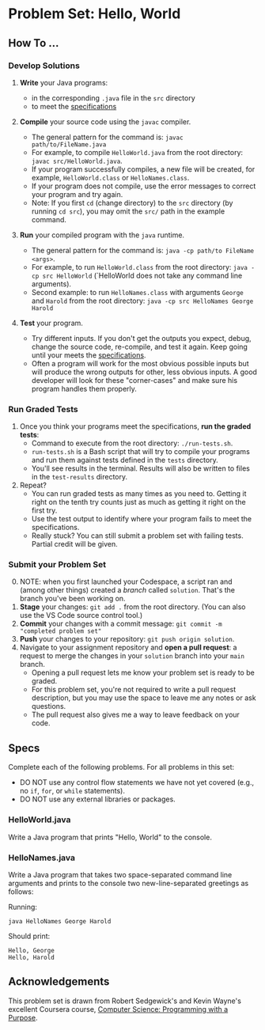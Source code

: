 # Problem Set: Hello, World

## How To ...

### Develop Solutions

1. **Write** your Java programs:

   - in the corresponding `.java` file in the `src` directory
   - to meet the [specifications](#specs)

2. **Compile** your source code using the `javac` compiler.

   - The general pattern for the command is: `javac path/to/FileName.java`
   - For example, to compile `HelloWorld.java` from the root directory:
     `javac src/HelloWorld.java`.
   - If your program successfully compiles, a new file will be created, for
     example, `HelloWorld.class` or `HelloNames.class`.
   - If your program does not compile, use the error messages to correct your
     program and try again.
   - Note: If you first `cd` (change directory) to the `src` directory (by
     running `cd src`), you may omit the `src/` path in the example command.

3. **Run** your compiled program with the `java` runtime.

   - The general pattern for the command is: `java -cp path/to FileName <args>`.
   - For example, to run `HelloWorld.class` from the root directory:
     `java -cp src HelloWorld` (`HelloWorld does not take any command line
     arguments).
   - Second example: to run `HelloNames.class` with arguments `George` and
     `Harold` from the root directory: `java -cp src HelloNames George Harold`

4. **Test** your program.

   - Try different inputs. If you don't get the outputs you expect, debug,
     change the source code, re-compile, and test it again. Keep going until
     your meets the [specifications](#specs).
   - Often a program will work for the most obvious possible inputs but will
     produce the wrong outputs for other, less obvious inputs. A good developer
     will look for these "corner-cases" and make sure his program handles them
     properly.

### Run Graded Tests

1. Once you think your programs meet the specifications, **run the graded
   tests**:
   - Command to execute from the root directory: `./run-tests.sh`.
   - `run-tests.sh` is a Bash script that will try to compile your programs and
     run them against tests defined in the `tests` directory.
   - You'll see results in the terminal. Results will also be written to files
     in the `test-results` directory.
2. Repeat?
   - You can run graded tests as many times as you need to. Getting it right on
     the tenth try counts just as much as getting it right on the first try.
   - Use the test output to identify where your program fails to meet the
     specifications.
   - Really stuck? You can still submit a problem set with failing tests.
     Partial credit will be given.

### Submit your Problem Set

0. NOTE: when you first launched your Codespace, a script ran and (among other
   things) created a _branch_ called `solution`. That's the branch you've been
   working on.
1. **Stage** your changes: `git add .` from the root directory. (You can also
   use the VS Code source control tool.)
2. **Commit** your changes with a commit message:
   `git commit -m "completed problem set"`
3. **Push** your changes to your repository: `git push origin solution`.
4. Navigate to your assignment repository and **open a pull request**: a request
   to merge the changes in your `solution` branch into your `main` branch.
   - Opening a pull request lets me know your problem set is ready to be graded.
   - For this problem set, you're not required to write a pull request
     description, but you may use the space to leave me any notes or ask
     questions.
   - The pull request also gives me a way to leave feedback on your code.

## Specs

Complete each of the following problems. For all problems in this set:

- DO NOT use any control flow statements we have not yet covered (e.g., no `if`,
  `for`, or `while` statements).
- DO NOT use any external libraries or packages.

### HelloWorld.java

Write a Java program that prints "Hello, World" to the console.

### HelloNames.java

Write a Java program that takes two space-separated command line arguments and
prints to the console two new-line-separated greetings as follows:

Running:

```
java HelloNames George Harold
```

Should print:

```
Hello, George
Hello, Harold
```

## Acknowledgements

This problem set is drawn from Robert Sedgewick's and Kevin Wayne's excellent
Coursera course,
[Computer Science: Programming with a Purpose](https://www.coursera.org/learn/cs-programming-java).
